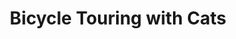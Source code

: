---
layout: community
category: community
title: "Bicycle Touring with Cats"
description: "Any experience on traveling with cats? As i bike travel more and more i consider traveling with my cat as i woud not have anyone to take care of her while i travel. I ran into a guy bike traveling with his cat. He had a hard carrier attached to a trailer. The cat wore a leash when out of the carrier."
isTopLevel: false
isSingleLevel: false
isArticle: false
datePublished: 2022-06-23 09:34:00 +0300
dateModified: 2022-06-23 09:34:00 +0300
published: false
---